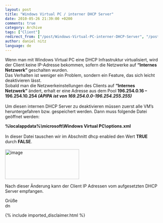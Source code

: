 ```yaml
---
layout: post
title: "Windows Virtual PC / interner DHCP Server"
date: 2010-05-26 21:39:00 +0200
comments: true
category: Archive
tags: ["Client"]
redirect_from: ["/post/Windows-Virtual-PC-interner-DHCP-Server", "/post/windows-virtual-pc-interner-dhcp-server"]
author: daniel nitz
language: de
---
```

<!-- more -->
<p>Wenn man mit Windows Virtual PC eine DHCP Infrastruktur virtualisiert, wird der Client keine IP-Adresse bekommen, sofern die Netzwerke auf <strong>“Internes Netzwerk” </strong>geschalten wurden.    <br />Das Verhalten ist weniger ein Problem, sondern ein Feature, das sich leicht deaktivieren lässt.     <br />Sobald man die Netzwerkeinstellungen des Clients auf <strong>“Internes Netzwerk” </strong>ändert, erhalt er eine Adresse aus dem Pool <strong>196.254.0.16 – 196.254.10.254 <em>(APIPA ist von 169.254.0.0-196.254.255.255)</em></strong>    <br />    <br />Um diesen internen DHCP Server zu deaktivieren müssen zuerst alle VM’s heruntergefahren bzw. gespeichert werden. Dann muss folgende Datei geöffnet werden:</p>  <p><strong>%localappdata%\microsoft\Windows Virtual PC\options.xml</strong>    <br />    <br />In dieser Datei tauschen wir im Abschnitt dhcp enabled den Wert <strong>TRUE </strong>durch <strong>FALSE</strong>.    <br />    <br /><a href="/assets/archive/image_129.png" target="_blank"><img style="border-bottom: 0px; border-left: 0px; display: inline; border-top: 0px; border-right: 0px" title="image" border="0" alt="image" src="/assets/archive/image_thumb_129.png" width="244" height="98" /></a> </p>  <p>Nach dieser Änderung kann der Client IP Adressen vom aufgesetzten DHCP Server empfangen.</p>  <p>Grüße   <br />dn</p>
{% include imported_disclaimer.html %}
